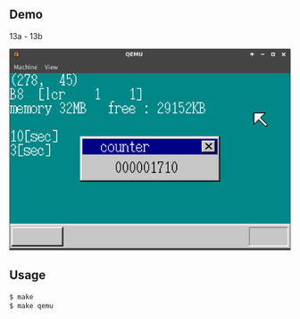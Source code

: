 ## Demo

13a - 13b

![template](https://github.com/watermelon892/OSPractice/blob/master/13/pic/13a.png)

## Usage

```
$ make
$ make qemu
```
